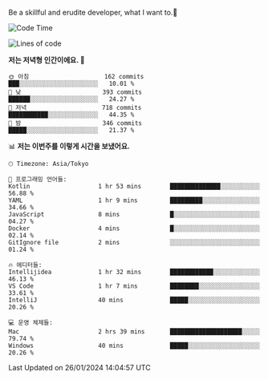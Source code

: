 Be a skillful and erudite developer, what I want to.👶

<!--START_SECTION:waka-->
![Code Time](http://img.shields.io/badge/Code%20Time-421%20hrs%2045%20mins-blue)

![Lines of code](https://img.shields.io/badge/%EC%A0%80%EB%8A%94%20%EC%97%AC%ED%83%9C%EA%B9%8C%EC%A7%80%20-756.1%20thousand%20%EC%A4%84%EC%9D%98%20%EC%BD%94%EB%93%9C%EB%A5%BC%20%EC%9E%91%EC%84%B1%ED%96%88%EC%96%B4%EC%9A%94.-blue)

**저는 저녁형 인간이에요. 🦉** 

```text
🌞 아침                     162 commits         ███░░░░░░░░░░░░░░░░░░░░░░   10.01 % 
🌆 낮　                     393 commits         ██████░░░░░░░░░░░░░░░░░░░   24.27 % 
🌃 저녁                     718 commits         ███████████░░░░░░░░░░░░░░   44.35 % 
🌙 밤　                     346 commits         █████░░░░░░░░░░░░░░░░░░░░   21.37 % 
```


📊 **저는 이번주를 이렇게 시간을 보냈어요.** 

```text
🕑︎ Timezone: Asia/Tokyo

💬 프로그래밍 언어들: 
Kotlin                   1 hr 53 mins        ██████████████░░░░░░░░░░░   56.88 % 
YAML                     1 hr 9 mins         █████████░░░░░░░░░░░░░░░░   34.66 % 
JavaScript               8 mins              █░░░░░░░░░░░░░░░░░░░░░░░░   04.27 % 
Docker                   4 mins              █░░░░░░░░░░░░░░░░░░░░░░░░   02.14 % 
GitIgnore file           2 mins              ░░░░░░░░░░░░░░░░░░░░░░░░░   01.24 % 

🔥 에디터들: 
Intellijidea             1 hr 32 mins        ████████████░░░░░░░░░░░░░   46.13 % 
VS Code                  1 hr 7 mins         ████████░░░░░░░░░░░░░░░░░   33.61 % 
IntelliJ                 40 mins             █████░░░░░░░░░░░░░░░░░░░░   20.26 % 

💻 운영 체제들: 
Mac                      2 hrs 39 mins       ████████████████████░░░░░   79.74 % 
Windows                  40 mins             █████░░░░░░░░░░░░░░░░░░░░   20.26 % 
```


 Last Updated on 26/01/2024 14:04:57 UTC
<!--END_SECTION:waka-->
